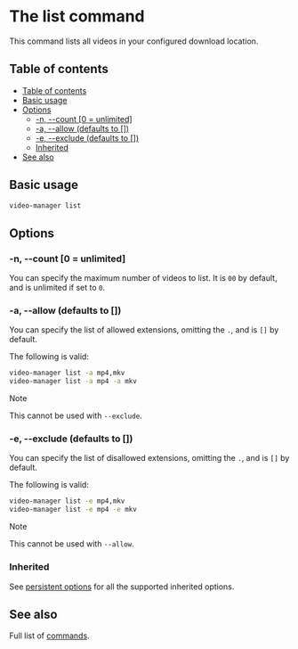 <!-- markdownlint-disable MD013 -->

# The list command

This command lists all videos in your configured download location.

## Table of contents

<!--toc:start-->
- [Table of contents](#table-of-contents)
- [Basic usage](#basic-usage)
- [Options](#options)
  - [-n, --count [0 = unlimited]](#n-count-0-unlimited)
  - [-a, --allow (defaults to [])](#a-allow-defaults-to)
  - [-e, --exclude (defaults to [])](#e-exclude-defaults-to)
  - [Inherited](#inherited)
- [See also](#see-also)
<!--toc:end-->

## Basic usage

```sh
video-manager list
```

## Options

### -n, --count [0 = unlimited]

You can specify the maximum number of videos to list. It is `00` by default, and is unlimited if set to `0`.

### -a, --allow (defaults to [])

You can specify the list of allowed extensions, omitting the `.`, and is `[]` by default.

The following is valid:

```sh
video-manager list -a mp4,mkv
video-manager list -a mp4 -a mkv
```

> [!NOTE]
> This cannot be used with `--exclude`.

### -e, --exclude (defaults to [])

You can specify the list of disallowed extensions, omitting the `.`, and is `[]` by default.

The following is valid:

```sh
video-manager list -e mp4,mkv
video-manager list -e mp4 -e mkv
```

> [!NOTE]
> This cannot be used with `--allow`.

### Inherited

See [persistent options](./index.md#persistent-options) for all the supported inherited options.

## See also

Full list of [commands](./index.md).
